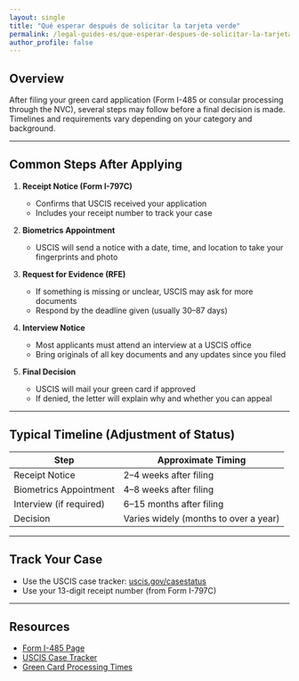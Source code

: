 ```yaml
---
layout: single
title: "Qué esperar después de solicitar la tarjeta verde"
permalink: /legal-guides-es/que-esperar-despues-de-solicitar-la-tarjeta-verde/
author_profile: false
---
```


## Overview

After filing your green card application (Form I-485 or consular processing through the NVC), several steps may follow before a final decision is made. Timelines and requirements vary depending on your category and background.

---

## Common Steps After Applying

1. **Receipt Notice (Form I-797C)**
   - Confirms that USCIS received your application
   - Includes your receipt number to track your case

2. **Biometrics Appointment**
   - USCIS will send a notice with a date, time, and location to take your fingerprints and photo

3. **Request for Evidence (RFE)**
   - If something is missing or unclear, USCIS may ask for more documents
   - Respond by the deadline given (usually 30–87 days)

4. **Interview Notice**
   - Most applicants must attend an interview at a USCIS office
   - Bring originals of all key documents and any updates since you filed

5. **Final Decision**
   - USCIS will mail your green card if approved
   - If denied, the letter will explain why and whether you can appeal

---

## Typical Timeline (Adjustment of Status)

| Step                     | Approximate Timing |
|--------------------------|--------------------|
| Receipt Notice           | 2–4 weeks after filing |
| Biometrics Appointment   | 4–8 weeks after filing |
| Interview (if required)  | 6–15 months after filing |
| Decision                 | Varies widely (months to over a year)

---

## Track Your Case

- Use the USCIS case tracker: [uscis.gov/casestatus](https://egov.uscis.gov/casestatus/)
- Use your 13-digit receipt number (from Form I-797C)

---

## Resources

- [Form I-485 Page](https://www.uscis.gov/i-485)
- [USCIS Case Tracker](https://egov.uscis.gov/casestatus/)
- [Green Card Processing Times](https://egov.uscis.gov/processing-times/)